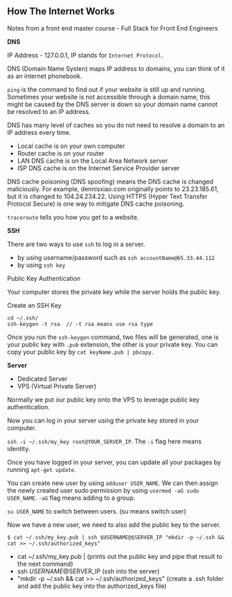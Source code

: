 ## How The Internet Works

Notes from a front end master course - Full Stack for Front End Engineers

__DNS__

IP Address - 127.0.0.1, IP stands for `Internet Protocol`.

DNS (Domain Name Systen) maps IP address to domains, you can think of it as an internet phonebook.

`ping` is the command to find out if your website is still up and running. Sometimes your website is not accessible through a domain name, this might be caused by the DNS server is down so your domain name cannot be resolved to an IP address.

DNS has many level of caches so you do not need to resolve a domain to an IP address every time. 

- Local cache is on your own computer
- Router cache is on your router
- LAN DNS cache is on the Local Area Network server
- ISP DNS cache is on the Internet Service Provider server 

DNS cache poisoning (DNS spoofing) means the DNS cache is changed maliciously. For example, dennisxiao.com originally points to 23.23.185.61, but it is changed to 104.24.234.22. Using HTTPS (Hyper Text Transfer Protocol Secure) is one way to mitigate DNS cache poisoning.

`traceroute` tells you how you get to a website.

__SSH__

There are two ways to use `ssh` to log in a server.

- by using username/password such as `ssh accountName@65.33.44.112`
- by using `ssh key`

Public Key Authentication

Your computer stores the private key while the server holds the public key.

Create an SSH Key

```
cd ~/.ssh/
ssh-keygen -t rsa  // -t rsa means use rsa type
```

Once you run the `ssh-keygen` command, two files will be generated, one is your public key with `.pub` extension, the other is your private key. You can copy your public key by `cat keyName.pub | pbcopy`.

__Server__

- Dedicated Server
- VPS (Virtual Private Server)

Normally we put our public key onto the VPS to leverage public key authentication.

Now you can log in your server using the private key stored in your computer.

`ssh -i ~/.ssh/my_key root@YOUR_SERVER_IP`. The `-i` flag here means identity.

Once you have logged in your server, you can update all your packages by running `apt-get update`.

You can create new user by using `adduser USER_NAME`. We can then assign the newly created user sudo permission by using `usermod -aG sudo USER_NAME`. `-aG` flag means adding to a group.

`su USER_NAME` to switch between users. (su means switch user)

Now we have a new user, we need to also add the public key to the server.

```
$ cat ~/.ssh/my_key.pub | ssh $USERNAME@$SERVER_IP "mkdir -p ~/.ssh && cat >> ~/.ssh/authorized_keys"
```

- cat ~/.ssh/my_key.pub | (prints out the public key and pipe that result to the next command)
- ssh $USERNAME@$SERVER_IP (ssh into the server)
- "mkdir -p ~/.ssh && cat >> ~/.ssh/authorized_keys" (create a .ssh folder and add the public key into the authorized_keys file)
